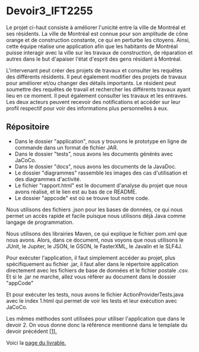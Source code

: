 # Devoir3_IFT2255

Le projet ci-haut consiste à améliorer l'unicité entre la ville de Montréal et ses résidents. La ville de Montréal est connue pour son amplitude de cône orange et de construction constante, ce qui en perturbe les citoyens. Ainsi, cette équipe réalise une application afin que les habitants de Montréal puisse interagir avec la ville sur les travaux de construction, de réparation et autres dans le but d'apaiser l'état d'esprit des gens résidant à Montréal. 

L'intervenant peut créer des projets de travaux et consulter les requêtes des différents résidents. Il peut également modifier des projets de travaux pour améliorer et/ou changer des détails importants. Le résident peut soumettre des requêtes de travail et rechercher les différents travaux ayant lieu en ce moment. Il peut également consulter les travaux et les entraves. Les deux acteurs peuvent recevoir des notifications et accéder sur leur profil respectif pour voir des informations plus personnelles à eux.

## Répositoire
- Dans le dossier "application", nous y trouvons le prototype en ligne de commande dans un format de fichier JAR.
- Dans le dossier "tests", nous avons les documents générés avec JaCoCo.
- Dans le dossier "docs", nous avons les documents de la JavaDoc.
- Le dossier "diagrammes" rassemble les images des cas d'utilisation et des diagrammes d'activité.
- Le fichier "rapport.html" est le document d'analyse du projet que nous avons réalisé, et le lien est au bas de ce README.
- Le dossier "appcode" est où se trouve tout notre code.

Nous utilisons des fichiers .json pour les bases de données, ce qui nous permet un accès rapide et facile puisque nous utilisons déjà Java comme langage de programmation.

Nous utilisons des librairies Maven, ce qui explique le fichier pom.xml que nous avons. Alors, dans ce document, nous voyons que nous utilisons le JUnit, le Jupiter, le JSON, le GSON, le FasterXML, le Javalin et le SLF4J.

Pour exécuter l'application, il faut simplement accéder au projet, plus spécifiquement au fichier .jar, il faut aller dans le répertoire application directement avec les fichiers de base de données et le fichier postale .csv. Et si le .jar ne marche, allez vous référer au document dans le dossier "appCode"

Et pour exécuter les tests, nous avons le fichier ActionProviderTests.java avec le index 1.html qui permet de voir les tests et leur exécution avec JaCoCo.

Les mêmes méthodes sont utilisées pour utiliser l'application que dans le devoir 2. On vous donne donc la référence mentionné dans le template du devoir précédent <a  href="https://chrisserver.github.io/Gr17_IFT2255/rapport.html" target="_blank" rel="noopener noreferrer">[1].</a>

Voici la <a href="https://chrisserver.github.io/Gr17_IFT2255/rapport.html" target="_blank" rel="noopener noreferrer">page du livrable.</a>

